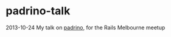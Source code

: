 padrino-talk
============

2013-10-24
My talk on [padrino](http://www.padrinorb.com/), for the Rails Melbourne meetup 
